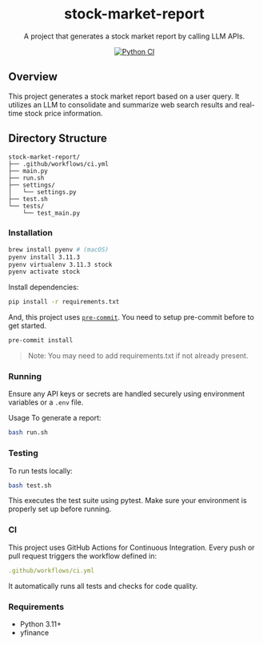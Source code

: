 <h1 align="center">stock-market-report</h1>

<p align="center">A project that generates a stock market report by calling LLM APIs.</p>
<p align="center"><a href="https://github.com/rimiyeyo/stock-market-report/actions/workflows/ci.yaml/badge.svg" target="_blank"><img alt="Python CI" src="https://github.com/rimiyeyo/stock-market-report/actions/workflows/ci.yaml/badge.svg"/></a></p>

## Overview

This project generates a stock market report based on a user query. It utilizes an LLM to consolidate and summarize web search results and real-time stock price information.

## Directory Structure

```plaintext
stock-market-report/
├── .github/workflows/ci.yml
├── main.py
├── run.sh
├── settings/
│   └── settings.py
├── test.sh
└── tests/
    └── test_main.py
```

### Installation

```bash
brew install pyenv # (macOS)
pyenv install 3.11.3
pyenv virtualenv 3.11.3 stock
pyenv activate stock
```
Install dependencies:

```bash
pip install -r requirements.txt
```
And, this project uses [`pre-commit`](https://pre-commit.com/).
You need to setup pre-commit before to get started.

```bash
pre-commit install
```

> Note: You may need to add requirements.txt if not already present.

### Running

Ensure any API keys or secrets are handled securely using environment variables or a `.env` file.

Usage
To generate a report:
```bash
bash run.sh
```


### Testing

To run tests locally:

```bash
bash test.sh
```

This executes the test suite using pytest. Make sure your environment is properly set up before running.

### CI
This project uses GitHub Actions for Continuous Integration. Every push or pull request triggers the workflow defined in:

```yaml
.github/workflows/ci.yml
```

It automatically runs all tests and checks for code quality.

### Requirements
- Python 3.11+
- yfinance
